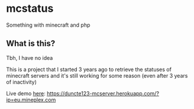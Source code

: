 # mcstatus
Something with minecraft and php

What is this?
---
Tbh, I have no idea

This is a project that I started 3 years ago to retrieve the statuses of minecraft servers and it's still working for some reason 
(even after 3 years of inactivity)

Live demo [here](https://duncte123-mcserver.herokuapp.com/?ip=eu.mineplex.com): 
https://duncte123-mcserver.herokuapp.com/?ip=eu.mineplex.com

